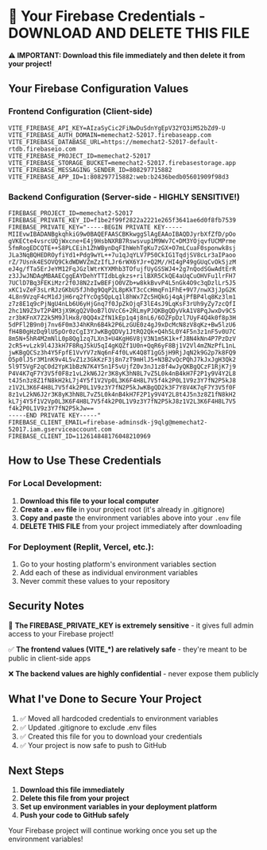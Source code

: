 # 🔐 Your Firebase Credentials - DOWNLOAD AND DELETE THIS FILE

**⚠️ IMPORTANT: Download this file immediately and then delete it from your project!**

## Your Firebase Configuration Values

### Frontend Configuration (Client-side)
```
VITE_FIREBASE_API_KEY=AIzaSyCic2FiNwDuSdnYgEpV32YQ3iM52bZd9-U
VITE_FIREBASE_AUTH_DOMAIN=memechat2-52017.firebaseapp.com
VITE_FIREBASE_DATABASE_URL=https://memechat2-52017-default-rtdb.firebaseio.com
VITE_FIREBASE_PROJECT_ID=memechat2-52017
VITE_FIREBASE_STORAGE_BUCKET=memechat2-52017.firebasestorage.app
VITE_FIREBASE_MESSAGING_SENDER_ID=808297715882
VITE_FIREBASE_APP_ID=1:808297715882:web:b2436bedb05601909f98d3
```

### Backend Configuration (Server-side - HIGHLY SENSITIVE!)
```
FIREBASE_PROJECT_ID=memechat2-52017
FIREBASE_PRIVATE_KEY_ID=f1be2f99f2822a2221e265f3641ae6d0f8fb7539
FIREBASE_PRIVATE_KEY="-----BEGIN PRIVATE KEY-----
MIIEvwIBADANBgkqhkiG9w0BAQEFAASCBKkwggSlAgEAAoIBAQDJyrbXfZfD/pOo
gVKECte4vsrcUQjWxcne+E4j9HsbNXRB7Rswsvup1M9Wv7C+DM3YOjqvfUCMPrme
5fmRogEDCQTE++S8PLCEih1ZhWBynDqFIhWehTgKu7zGX+O7mLCuaF0sponwk8sj
JLa3NqBQHEDROyfiYd1+Pdg9wYL++7u1qJqYLV7P50CkIG1TqdjSV8cLr3aIPaoo
rZ/7Usnk4ESOVQ9CkdWDWVZmZzIfLJr6rWX6YJr+Q2M//HI4gP49gGUqCvOkSjzM
eJ4g/fTa5ErJeYM12FqJGzlWtrKYXMhb3TOfujfUyGSSWJ4+2g7nQodSGwAdtErR
z3JJwJNDAgMBAAECggEAYDehYTTIdbLgkzs+rilBXR5CkQE4aUqCuOHVFu1lrFH7
7UClD7Bq3FEKiMzr2f0J8N2zIwBEFjO0VZb+w8kkBvvP4L5nGk4O9c3qDzlLr5J5
xKC1vZeF3sLrRJzGKbU5fJh0g9QqP2L8pKkT3cCcHmqFn1FhE+9V7/nwX3jJpG2K
4L8n9VzqF4cM1dJjH6rq2fYcOg5QpLq1l8hWx7Zc5HQkGj4qAjPfBP4lq8Kz3lm1
z7z8E1q9cPjNgU4nLb6U6yHjGnq7f0JpZkOjqF3lE4sJ9LqKsF3rUh9yZy7zcQfI
2hc1N9Z3vT2P4M3jX9KgQ2V0oB7lOVcC6+2RLmyPJQKBgQDyVkA1V8PqJwxDv9C5
zr3bKFnX7Z2k5M9JlHx8/0QQ4xZfN1kEp1q4j8nL6/6OZFpDzl7UyF4Q4k0f8p3H
5dPFl2B9n0j7nv6F0m3J4hKRn6B4k2P6LzGUE0z4gJ9xDcMcN8zV8qKz+Bw5lzU6
fH4B0gHzDq9lU5pOr0zCgI3YJwKBgQDVy1JtRQ2Qk+Q4h5L0Y4F5n3z1nF5v0U7C
8m5N+5hR4M2mNlL0p8Qg1zq7LXn3+U4KgH6V8jV3N1m5K1k+fJ8N4kNn4P7PzDzV
2cR5+vLzk9l4J3kH7F8RqJ5kU5qI4gKQZf1U0n+QqR6yF8Bj1V2Vl4mZNzPfL1nL
jwKBgQCSz3h4Y5FpfE1VvYV7zNq6nF4f0LvK4Q8T1gG5jH9RjJqN2k9G2p7k8FQ9
O5p0lJ5r3M1nK9v4L5vZ1z3GkKzF3j8n7zT9mHlJ5+N3B2vQcPQhJ7kJxJgH3Qk2
5l9T5VgF2qC0d2YpK1bBzN7K4Y5n1F5vUjfZ0v3nJ1z8f4wJyQKBgQCzF1RjK7j9
P4V4K7qF7Y3V5f0F8z1vL2kN6J2r3K8yK3hN8L7vZ5L0k4nB4kH7F2P1y9V4Y2L8
t4J5n3z8Z1fN8kH2kL7j4Y5f1V2Vp0L3K6F4H8L7V5f4k2P0L1V9z3Y7fN2P5kJ8
z1V2L3K6F4H8L7V5f4k2P0L1V9z3Y7fN2P5kJwKBgQD2k3F7Y8V4K7qF7Y3V5f0F
8z1vL2kN6J2r3K8yK3hN8L7vZ5L0k4nB4kH7F2P1y9V4Y2L8t4J5n3z8Z1fN8kH2
kL7j4Y5f1V2Vp0L3K6F4H8L7V5f4k2P0L1V9z3Y7fN2P5kJ8z1V2L3K6F4H8L7V5
f4k2P0L1V9z3Y7fN2P5kJw==
-----END PRIVATE KEY-----"
FIREBASE_CLIENT_EMAIL=firebase-adminsdk-j9qlg@memechat2-52017.iam.gserviceaccount.com
FIREBASE_CLIENT_ID=112614848176048210969
```

## How to Use These Credentials

### For Local Development:
1. **Download this file to your local computer**
2. **Create a `.env` file** in your project root (it's already in .gitignore)
3. **Copy and paste** the environment variables above into your `.env` file
4. **DELETE THIS FILE** from your project immediately after downloading

### For Deployment (Replit, Vercel, etc.):
1. Go to your hosting platform's environment variables section
2. Add each of these as individual environment variables
3. Never commit these values to your repository

## Security Notes

🚨 **The FIREBASE_PRIVATE_KEY is extremely sensitive** - it gives full admin access to your Firebase project!

✅ **The frontend values (VITE_*) are relatively safe** - they're meant to be public in client-side apps

❌ **The backend values are highly confidential** - never expose them publicly

## What I've Done to Secure Your Project

1. ✅ Moved all hardcoded credentials to environment variables
2. ✅ Updated .gitignore to exclude .env files
3. ✅ Created this file for you to download your credentials
4. ✅ Your project is now safe to push to GitHub

## Next Steps

1. **Download this file immediately**
2. **Delete this file from your project**
3. **Set up environment variables in your deployment platform**
4. **Push your code to GitHub safely**

Your Firebase project will continue working once you set up the environment variables!